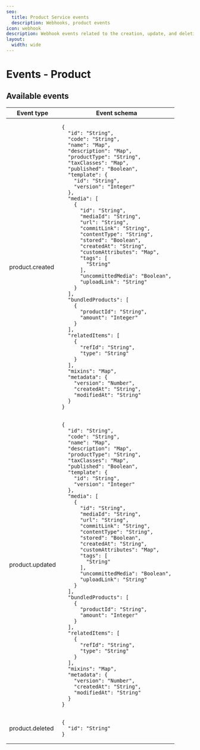 ```yaml
---
seo:
  title: Product Service events
  description: Webhooks, product events
icon: webhook
description: Webhook events related to the creation, update, and deletion of a product.
layout:
  width: wide
---
```


# Events - Product

## Available events

<table><thead><tr><th>Event type</th><th>Event schema</th></tr></thead><tbody><tr><td>product.created</td><td><pre class="language-json"><code class="lang-json">{
  "id": "String",
  "code": "String",
  "name": "Map",
  "description": "Map",
  "productType": "String",
  "taxClasses": "Map",
  "published": "Boolean",
  "template": {
    "id": "String",
    "version": "Integer"
  },
  "media": [
    {
      "id": "String",
      "mediaId": "String",
      "url": "String",
      "commitLink": "String",
      "contentType": "String",
      "stored": "Boolean",
      "createdAt": "String",
      "customAttributes": "Map",
      "tags": [
        "String"
      ],
      "uncommittedMedia": "Boolean",
      "uploadLink": "String"
    }
  ],
  "bundledProducts": [
    {
      "productId": "String",
      "amount": "Integer"
    }
  ],
  "relatedItems": [
    {
      "refId": "String",
      "type": "String"
    }
  ],
  "mixins": "Map",
  "metadata": {
    "version": "Number",
    "createdAt": "String",
    "modifiedAt": "String"
  }
}
</code></pre></td></tr><tr><td>product.updated</td><td><pre class="language-json"><code class="lang-json">{
  "id": "String",
  "code": "String",
  "name": "Map",
  "description": "Map",
  "productType": "String",
  "taxClasses": "Map",
  "published": "Boolean",
  "template": {
    "id": "String",
    "version": "Integer"
  },
  "media": [
    {
      "id": "String",
      "mediaId": "String",
      "url": "String",
      "commitLink": "String",
      "contentType": "String",
      "stored": "Boolean",
      "createdAt": "String",
      "customAttributes": "Map",
      "tags": [
        "String"
      ],
      "uncommittedMedia": "Boolean",
      "uploadLink": "String"
    }
  ],
  "bundledProducts": [
    {
      "productId": "String",
      "amount": "Integer"
    }
  ],
  "relatedItems": [
    {
      "refId": "String",
      "type": "String"
    }
  ],
  "mixins": "Map",
  "metadata": {
    "version": "Number",
    "createdAt": "String",
    "modifiedAt": "String"
  }
}
</code></pre></td></tr><tr><td>product.deleted</td><td><pre class="language-json"><code class="lang-json">{
  "id": "String"
}
</code></pre></td></tr></tbody></table>
